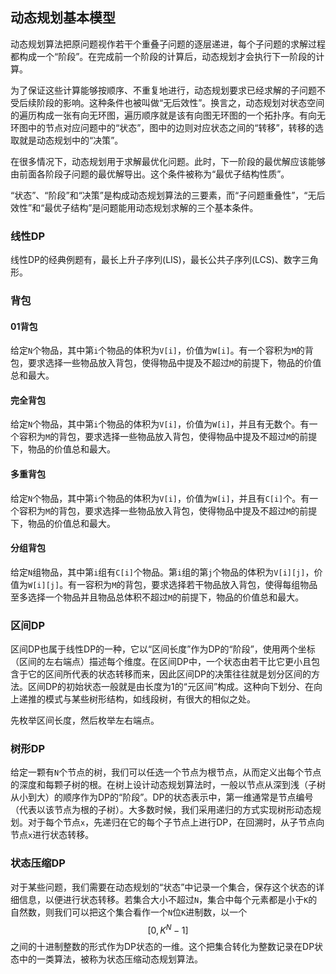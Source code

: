## 动态规划基本模型

动态规划算法把原问题视作若干个重叠子问题的逐层递进，每个子问题的求解过程都构成一个“阶段”。在完成前一个阶段的计算后，动态规划才会执行下一阶段的计算。

为了保证这些计算能够按顺序、不重复地进行，动态规划要求已经求解的子问题不受后续阶段的影响。这种条件也被叫做“无后效性”。换言之，动态规划对状态空间的遍历构成一张有向无环图，遍历顺序就是该有向图无环图的一个拓扑序。有向无环图中的节点对应问题中的“状态”，图中的边则对应状态之间的“转移”，转移的选取就是动态规划中的“决策”。

在很多情况下，动态规划用于求解最优化问题。此时，下一阶段的最优解应该能够由前面各阶段子问题的最优解导出。这个条件被称为“最优子结构性质”。

“状态”、“阶段”和“决策”是构成动态规划算法的三要素，而“子问题重叠性”，“无后效性”和“最优子结构”是问题能用动态规划求解的三个基本条件。

### 线性DP

线性DP的经典例题有，最长上升子序列(LIS)，最长公共子序列(LCS)、数字三角形。

### 背包

#### 01背包

给定`N`个物品，其中第`i`个物品的体积为`V[i]`，价值为`W[i]`。有一个容积为`M`的背包，要求选择一些物品放入背包，使得物品中提及不超过`M`的前提下，物品的价值总和最大。

#### 完全背包

给定`N`个物品，其中第`i`个物品的体积为`V[i]`，价值为`W[i]`，并且有无数个。有一个容积为`M`的背包，要求选择一些物品放入背包，使得物品中提及不超过`M`的前提下，物品的价值总和最大。

#### 多重背包

给定`N`个物品，其中第`i`个物品的体积为`V[i]`，价值为`W[i]`，并且有`C[i]`个。有一个容积为`M`的背包，要求选择一些物品放入背包，使得物品中提及不超过`M`的前提下，物品的价值总和最大。

#### 分组背包

给定`N`组物品，其中第`i`组有`C[i]`个物品。第`i`组的第`j`个物品的体积为`V[i][j]`，价值为`W[i][j]`。有一容积为`M`的背包，要求选择若干物品放入背包，使得每组物品至多选择一个物品并且物品总体积不超过`M`的前提下，物品的价值总和最大。

### 区间DP

区间DP也属于线性DP的一种，它以“区间长度”作为DP的“阶段”，使用两个坐标（区间的左右端点）描述每个维度。在区间DP中，一个状态由若干比它更小且包含于它的区间所代表的状态转移而来，因此区间DP的决策往往就是划分区间的方法。区间DP的初始状态一般就是由长度为1的“元区间”构成。这种向下划分、在向上递推的模式与某些树形结构，如线段树，有很大的相似之处。

先枚举区间长度，然后枚举左右端点。

### 树形DP

给定一颗有`N`个节点的树，我们可以任选一个节点为根节点，从而定义出每个节点的深度和每颗子树的根。在树上设计动态规划算法时，一般以节点从深到浅（子树从小到大）的顺序作为DP的“阶段”。DP的状态表示中，第一维通常是节点编号（代表以该节点为根的子树）。大多数时候，我们采用递归的方式实现树形动态规划。对于每个节点`x`，先递归在它的每个子节点上进行DP，在回溯时，从子节点向节点`x`进行状态转移。

### 状态压缩DP

对于某些问题，我们需要在动态规划的“状态”中记录一个集合，保存这个状态的详细信息，以便进行状态转移。若集合大小不超过`N`，集合中每个元素都是小于`K`的自然数，则我们可以把这个集合看作一个`N`位`K`进制数，以一个$$[0,K^N-1]$$之间的十进制整数的形式作为DP状态的一维。这个把集合转化为整数记录在DP状态中的一类算法，被称为状态压缩动态规划算法。